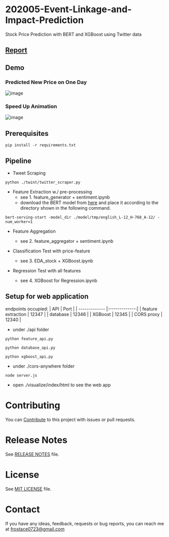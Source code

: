 # 202005-Event-Linkage-and-Impact-Prediction
Stock Price Prediction with BERT and XGBoost using Twitter data

## [Report](https://github.com/frostace/prism/blob/master/B3-ELIP-ch3470-sx2257.pdf)

## Demo

### Predicted New Price on One Day

![image](https://github.com/frostace/prism/blob/master/demo/Predicted%20New%20Price.gif)

### Speed Up Animation

![image](https://github.com/frostace/prism/blob/master/demo/Stock%20Prediction%20Animation.gif)

## Prerequisites

```shell
pip install -r requirements.txt
```

## Pipeline

* Tweet Scraping
```shell
python ./twint/twitter_scraper.py
```

* Feature Extraction w./ pre-processing
	* see 1. feature_generator + sentiment.ipynb
	* download the BERT model from [here](https://storage.googleapis.com/bert_models/2020_02_20/uncased_L-12_H-768_A-12.zip) and place it according to the directory shown in the following command.
```shell
bert-serving-start -model_dir ./model/tmp/english_L-12_H-768_A-12/ -num_worker=1
```

* Feature Aggregation
  
  * see 2. feature_aggregator + sentiment.ipynb
  
* Classification Test with price-feature
  
  * see 3. EDA_stock + XGBoost.ipynb
  
* Regression Test with all features
  
  * see 4. XGBoost for Regression.ipynb
  
## Setup for web application 

endpoints occupied:
| API        					| Port          |
| ------------- 			|:-------------:|
| feature extraction  | 12347 				|
| database      			| 12346      		|
| XGBoost 						| 12345      		|
| CORS proxy 					| 12340      		|

* under ./api folder
```shell
python feature_api.py
```
```shell
python database_api.py
```
```shell
python xgboost_api.py
```
* under ./cors-anywhere folder
```shell
node server.js
```

* open ./visualize/index/html to see the web app

# Contributing

You can [Contribute](docs/contributing.md) to this project with issues or pull requests.

# Release Notes

See [RELEASE NOTES](RELEASE_NOTES.md) file.

# License

See [MIT LICENSE](https://github.com/frostace/prism/blob/master/LICENSE) file.

# Contact

If you have any ideas, feedback, requests or bug reports, you can reach me at
[frostace0723@gmail.com](mailto:frostace0723@gmail.com)